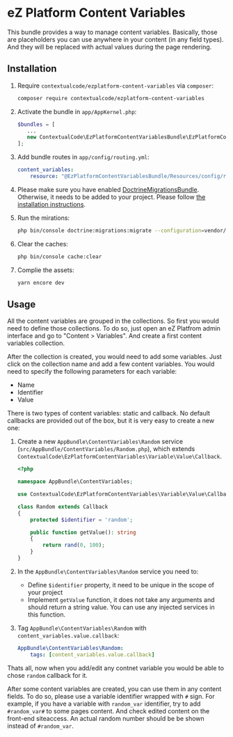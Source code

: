 # eZ Platform Content Variables

This bundle provides a way to manage content variables. Basically, those are placeholders you can use anywhere in your content (in any field types). And they will be replaced with actual values during the page rendering.

## Installation

1. Require `contextualcode/ezplatform-content-variables` via `composer`:
    ```bash
   composer require contextualcode/ezplatform-content-variables
    ```
   
2. Activate the bundle in `app/AppKernel.php`:
    ```php
    $bundles = [
       ...
       new ContextualCode\EzPlatformContentVariablesBundle\EzPlatformContentVariablesBundle(),
    ];
    ```

3. Add bundle routes in `app/config/routing.yml`:
    ```yaml
    content_variables:
        resource: "@EzPlatformContentVariablesBundle/Resources/config/routing.yml"
    ```

4. Please make sure you have enabled [DoctrineMigrationsBundle](https://github.com/doctrine/DoctrineMigrationsBundle). Otherwise, it needs to be added to your project. Please follow [the installation instructions](https://symfony.com/doc/master/bundles/DoctrineMigrationsBundle/index.html#installation).

5. Run the mirations:
    ```bash
   php bin/console doctrine:migrations:migrate --configuration=vendor/contextualcode/ezplatform-content-variables/src/bundle/Resources/config/doctrine_migrations.yaml
    ```

6. Clear the caches:
    ```bash
    php bin/console cache:clear
    ```

7. Complie the assets:
    ```bash
    yarn encore dev
    ```

## Usage

All the content variables are grouped in the collections. So first you would need to define those collections. To do so, just open an eZ Platfrom admin interface and go to "Content > Variables". And create a first content variables collection.

After the collection is created, you would need to add some variables. Just click on the collection name and add a few content variables. You would need to specify the following parameters for each variable:
- Name
- Identifier
- Value

There is two types of content variables: static and callback. No default callbacks are provided out of the box, but it is very easy to create a new one:

1. Create a new `AppBundle\ContentVariables\Random` service (`src/AppBundle/ContentVariables/Random.php`), which extends `ContextualCode\EzPlatformContentVariables\Variable\Value\Callback`.
    ```php
    <?php
    
    namespace AppBundle\ContentVariables;
    
    use ContextualCode\EzPlatformContentVariables\Variable\Value\Callback;
    
    class Random extends Callback
    {
        protected $identifier = 'random';
    
        public function getValue(): string
        {
            return rand(0, 100);
        }
    }
    ```

2. In the `AppBundle\ContentVariables\Random` service you need to:
    - Define `$identifier` property, it need to be unique in the scope of your project
    - Implement `getValue` function, it does not take any arguments and should return a string value. You can use any injected services in this function.
    
3. Tag `AppBundle\ContentVariables\Random` with `content_variables.value.callback`:
    ```yaml
    AppBundle\ContentVariables\Random:
        tags: [content_variables.value.callback]
    ```

Thats all, now when you add/edit any contnet variable you would be able to chose `random` callback for it.

After some content variables are created, you can use them in any content fields. To do so, please use a variable identifier wrapped with `#` sign. For example, if you have a variable with `random_var` identifier, try to add `#random_var#` to some pages content. And check edited content on the front-end siteaccess. An actual random number should be be shown instead of `#random_var`.
